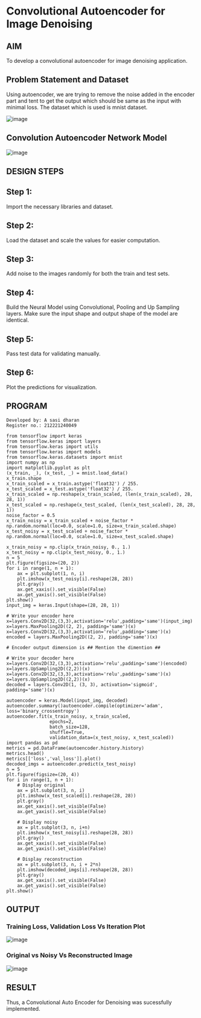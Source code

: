 # Convolutional Autoencoder for Image Denoising

## AIM

To develop a convolutional autoencoder for image denoising application.

## Problem Statement and Dataset
Using autoencoder, we are trying to remove the noise added in the encoder part and tent to get the output which should be same as the input with minimal loss. The dataset which is used is mnist dataset.

![image](https://github.com/sasidharan403/convolutional-denoising-autoencoder/assets/94154712/e489ce26-a998-4502-8373-d4e87713e9cc)


## Convolution Autoencoder Network Model

![image](https://github.com/sasidharan403/convolutional-denoising-autoencoder/assets/94154712/ce703eea-c038-48e6-a424-49b31a0d0b18)


## DESIGN STEPS
## Step 1:
Import the necessary libraries and dataset.

## Step 2:
Load the dataset and scale the values for easier computation.

## Step 3:
Add noise to the images randomly for both the train and test sets.

## Step 4:
Build the Neural Model using Convolutional, Pooling and Up Sampling layers. Make sure the input shape and output shape of the model are identical.

## Step 5:
Pass test data for validating manually.

## Step 6:
Plot the predictions for visualization.
## PROGRAM
~~~
Developed by: A sasi dharan
Register no.: 212221240049

from tensorflow import keras
from tensorflow.keras import layers
from tensorflow.keras import utils
from tensorflow.keras import models
from tensorflow.keras.datasets import mnist
import numpy as np
import matplotlib.pyplot as plt
(x_train, _), (x_test, _) = mnist.load_data()
x_train.shape
x_train_scaled = x_train.astype('float32') / 255.
x_test_scaled = x_test.astype('float32') / 255.
x_train_scaled = np.reshape(x_train_scaled, (len(x_train_scaled), 28, 28, 1))
x_test_scaled = np.reshape(x_test_scaled, (len(x_test_scaled), 28, 28, 1))
noise_factor = 0.5
x_train_noisy = x_train_scaled + noise_factor * np.random.normal(loc=0.0, scale=1.0, size=x_train_scaled.shape) 
x_test_noisy = x_test_scaled + noise_factor * np.random.normal(loc=0.0, scale=1.0, size=x_test_scaled.shape) 

x_train_noisy = np.clip(x_train_noisy, 0., 1.)
x_test_noisy = np.clip(x_test_noisy, 0., 1.)
n = 5
plt.figure(figsize=(20, 2))
for i in range(1, n + 1):
    ax = plt.subplot(1, n, i)
    plt.imshow(x_test_noisy[i].reshape(28, 28))
    plt.gray()
    ax.get_xaxis().set_visible(False)
    ax.get_yaxis().set_visible(False)
plt.show()
input_img = keras.Input(shape=(28, 28, 1))

# Write your encoder here
x=layers.Conv2D(32,(3,3),activation='relu',padding='same')(input_img)
x=layers.MaxPooling2D((2, 2), padding='same')(x)
x=layers.Conv2D(32,(3,3),activation='relu',padding='same')(x)
encoded = layers.MaxPooling2D((2, 2), padding='same')(x)

# Encoder output dimension is ## Mention the dimention ##

# Write your decoder here
x=layers.Conv2D(32,(3,3),activation='relu',padding='same')(encoded)
x=layers.UpSampling2D((2,2))(x)
x=layers.Conv2D(32,(3,3),activation='relu',padding='same')(x)
x=layers.UpSampling2D((2,2))(x)
decoded = layers.Conv2D(1, (3, 3), activation='sigmoid', padding='same')(x)

autoencoder = keras.Model(input_img, decoded)
autoencoder.summary()autoencoder.compile(optimizer='adam', loss='binary_crossentropy')
autoencoder.fit(x_train_noisy, x_train_scaled,
                epochs=2,
                batch_size=128,
                shuffle=True,
                validation_data=(x_test_noisy, x_test_scaled))
import pandas as pd
metrics = pd.DataFrame(autoencoder.history.history)
metrics.head()
metrics[['loss','val_loss']].plot()
decoded_imgs = autoencoder.predict(x_test_noisy)
n = 5
plt.figure(figsize=(20, 4))
for i in range(1, n + 1):
    # Display original
    ax = plt.subplot(3, n, i)
    plt.imshow(x_test_scaled[i].reshape(28, 28))
    plt.gray()
    ax.get_xaxis().set_visible(False)
    ax.get_yaxis().set_visible(False)

    # Display noisy
    ax = plt.subplot(3, n, i+n)
    plt.imshow(x_test_noisy[i].reshape(28, 28))
    plt.gray()
    ax.get_xaxis().set_visible(False)
    ax.get_yaxis().set_visible(False)    

    # Display reconstruction
    ax = plt.subplot(3, n, i + 2*n)
    plt.imshow(decoded_imgs[i].reshape(28, 28))
    plt.gray()
    ax.get_xaxis().set_visible(False)
    ax.get_yaxis().set_visible(False)
plt.show()
~~~

## OUTPUT

### Training Loss, Validation Loss Vs Iteration Plot

![image](https://github.com/sasidharan403/convolutional-denoising-autoencoder/assets/94154712/1e9ded0d-3bab-471d-a484-4daab5ea36c0)


### Original vs Noisy Vs Reconstructed Image

![image](https://github.com/sasidharan403/convolutional-denoising-autoencoder/assets/94154712/1ecdc865-5e3a-422a-aa76-4e60e8596105)




## RESULT
Thus, a Convolutional Auto Encoder for Denoising was sucessfully implemented.

